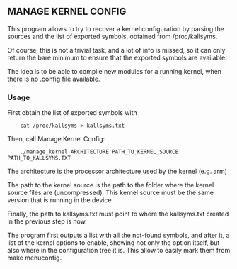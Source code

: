 ## MANAGE KERNEL CONFIG ##

This program allows to try to recover a kernel configuration by parsing the
sources and the list of exported symbols, obtained from /proc/kallsyms.

Of course, this is not a trivial task, and a lot of info is missed, so it can
only return the bare minimum to ensure that the exported symbols are available.

The idea is to be able to compile new modules for a running kernel, when there
is no .config file available.

### Usage ###

First obtain the list of exported symbols with

        cat /proc/kallsyms > kallsyms.txt

Then, call Manage Kernel Config:

        ./manage_kernel ARCHITECTURE PATH_TO_KERNEL_SOURCE PATH_TO_KALLSYMS.TXT

The architecture is the processor architecture used by the kernel (e.g. arm)

The path to the kernel source is the path to the folder where the kernel source
files are (uncompressed). This kernel source must be the same version that is
running in the device.

Finally, the path to kallsyms.txt must point to where the kallsyms.txt created
in the previous step is now.

The program first outputs a list with all the not-found symbols, and after it,
a list of the kernel options to enable, showing not only the option itself, but
also where in the configuration tree it is. This allow to easily mark them from
make menuconfig.
